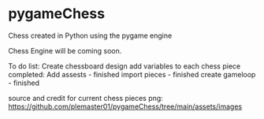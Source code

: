 # pygameChess
Chess created in Python using the pygame engine

Chess Engine will be coming soon.

To do list: 
	Create chessboard design
	add variables to each chess piece
completed:
	Add assests - finished
	import pieces - finished
	create gameloop - finished

source and credit for current chess pieces png:
https://github.com/plemaster01/pygameChess/tree/main/assets/images


